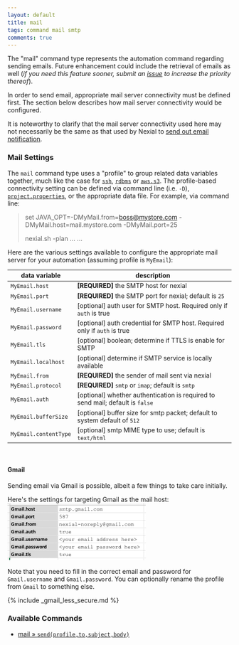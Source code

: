 ```yaml
---
layout: default
title: mail
tags: command mail smtp
comments: true
---
```



The "mail" command type represents the automation command regarding sending emails.  Future enhancement could include
the retrieval of emails as well (_if you need this feature sooner, submit an 
<a href="https://github.com/nexiality/nexial-core/issues/new" class="external-link" target="_nexial_link">issue</a> 
to increase the priority thereof_).

In order to send email, appropriate mail server connectivity must be defined first.  The section below describes how
mail server connectivity would be configured. 

It is noteworthy to clarify that the mail server connectivity used here may not necessarily be the same as that used
by Nexial to [send out email notification](../../systemvars/index#nexial.enableEmail).

### Mail Settings
The `mail` command type uses a "profile" to group related data variables together, much like the case for 
[`ssh`](../ssh/index#connection-setup), [`rdbms`](../rdbms/index#database-connection-setup) or 
[`aws.s3`](../aws.s3/index#connection-setup).  The profile-based connectivity setting can be defined via command line 
(i.e. `-D`), [`project.properties`](../../userguide/UnderstandingProjectStructure#project.properties), or the 
appropriate data file.  For example, via command line:

> set JAVA_OPT=-DMyMail.from=boss@mystore.com -DMyMail.host=mail.mystore.com -DMyMail.port=25
> 
> nexial.sh -plan ... ...

Here are the various settings available to configure the appropriate mail server for your automation 
(assuming profile is `MyEmail`):

| data variable         | description                                                                    |
| --------------------- | ------------------------------------------------------------------------------ |
| `MyEmail.host`        | **[REQUIRED]** the SMTP host for nexial                                        |
| `MyEmail.port`        | **[REQUIRED]** the SMTP port for nexial; default is `25`                       |
| `MyEmail.username`    | [optional] auth user for SMTP host. Required only if `auth` is true            |
| `MyEmail.password`    | [optional] auth credential for SMTP host. Required only if `auth` is true      |
| `MyEmail.tls`         | [optional] boolean; determine if TTLS is enable for SMTP                       |
| `MyEmail.localhost`   | [optional] determine if SMTP service is locally available                      |
| `MyEmail.from`        | **[REQUIRED]** the sender of mail sent via nexial                              |
| `MyEmail.protocol`    | **[REQUIRED]** `smtp` or `imap`; default is `smtp`                             |
| `MyEmail.auth`        | [optional] whether authentication is required to send mail; default is `false` |
| `MyEmail.bufferSize`  | [optional] buffer size for smtp packet; default to system default of `512`     |
| `MyEmail.contentType` | [optional] smtp MIME type to use; default is `text/html`                       |

<br/>

#### Gmail
Sending email via Gmail is possible, albeit a few things to take care initially.

Here's the settings for targeting Gmail as the mail host:<br/>
![](image/mail_01.png)

Note that you need to fill in the correct email and password for `Gmail.username` and `Gmail.password`. You can 
optionally rename the profile from `Gmail` to something else.

{% include _gmail_less_secure.md %}


### Available Commands
- [mail &raquo; `send(profile,to,subject,body)`](../mail/send(profile,to,subject,body))


